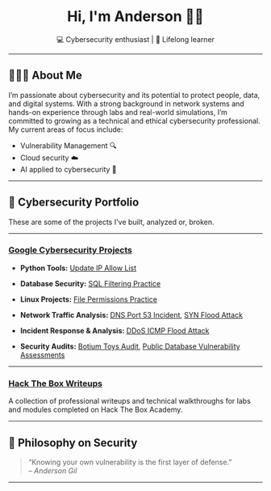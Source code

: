 <h1 align="center">Hi, I'm Anderson 👋🏾</h1>

<p align="center">💻 Cybersecurity enthusiast | 🧠 Lifelong learner</p>

---

## 👨🏾‍💻 About Me

I’m passionate about cybersecurity and its potential to protect people, data, and digital systems. With a strong background in network systems and hands-on experience through labs and real-world simulations, I’m committed to growing as a technical and ethical cybersecurity professional. My current areas of focus include:

- Vulnerability Management 🔍
- Cloud security ☁️
- AI applied to cybersecurity 🤖

---

## 📁 Cybersecurity Portfolio
These are some of the projects I've built, analyzed or, broken.

---

### [Google Cybersecurity Projects](https://github.com/asgilm/Google-Cybersecurity-Projects)

- **Python Tools:** [Update IP Allow List](https://github.com/asgilm/Cybersecurity-Projects/tree/main/python-tools/update-ip-allow-list)

- **Database Security:** [SQL Filtering Practice](https://github.com/asgilm/Cybersecurity-Projects/tree/main/database-security/sql-filtering-practice)

- **Linux Projects:** [File Permissions Practice](https://github.com/asgilm/Cybersecurity-Projects/tree/main/linux-projects/file-permissions-practice)    

- **Network Traffic Analysis:** [DNS Port 53 Incident](https://github.com/asgilm/Cybersecurity-Projects/tree/main/network-traffic-analysis/DNS-port-53-incident), [SYN Flood Attack](https://github.com/asgilm/Cybersecurity-Projects/tree/main/network-traffic-analysis/SYN-flood-attack)

- **Incident Response & Analysis:** [DDoS ICMP Flood Attack](https://github.com/asgilm/Cybersecurity-Projects/tree/main/incident-response-and-analysis/ddos-icmp-flood-attack)

- **Security Audits:** [Botium Toys Audit](https://github.com/asgilm/Cybersecurity-Projects/tree/main/audits/botium-toys-audit), [Public Database Vulnerability Assessments](https://github.com/asgilm/Cybersecurity-Projects/tree/main/audits/public-database-vulnerability-assessments)

---

### [Hack The Box Writeups](https://github.com/asgilm/HTB-Writeups)
A collection of professional writeups and technical walkthroughs for labs and modules completed on Hack The Box Academy.
<!--
- **Junior Cybersecurity Analyst Path**
    - [Writeup: Vulnerability Assessment Module](https://github.com/asgilm/HTB-Writeups/tree/main/Junior-Analyst-Path/Vulnerability-Assessment-Module-Writeup)
    - [Writeup: Network Exploitation Lab](https://github.com/asgilm/HTB-Writeups/tree/main/Junior-Analyst-Path/Network-Exploitation-Writeup)

- **SOC Analyst Path**
    - [Writeup: Incident Response Exercise](https://github.com/asgilm/HTB-Writeups/tree/main/SOC-Analyst-Path/Incident-Response-Writeup)
    - [Writeup: Threat Hunting Challenge](https://github.com/asgilm/HTB-Writeups/tree/main/SOC-Analyst-Path/Threat-Hunting-Writeup)
-->
---

## 🧠 Philosophy on Security

> “Knowing your own vulnerability is the first layer of defense.”  
> *– Anderson Gil*

---
<!--
## 📫 Let's Connect

- 💼 [LinkedIn](https://www.linkedin.com/in/anderson-gil/)

---
